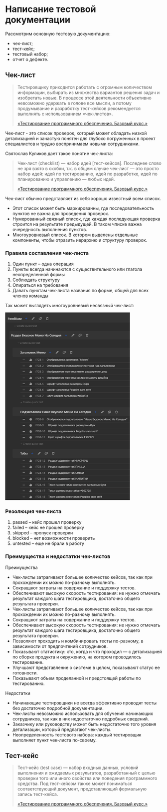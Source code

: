 # Написание тестовой документации

Рассмотрим основную тестовую документацию:

+ чек-лист;
+ тест-кейс;
+ тестовый набор;
+ отчет о дефекте.

## Чек-лист

> Тестировщику приходится работать с огромным количеством информации, выбирать из множества вариантов
> решения задач и изобретать новые. В процессе этой деятельности объективно невозможно удержать в голове все мысли, а
> потому продумывание и разработку тест-кейсов рекомендуется выполнять с использованием «чек-листов».
>
> [«Тестирование программного обеспечения. Базовый курс.»](https://svyatoslav.biz/software_testing_book/)

Чек-лист - это список проверок, который может обладать низкой детализацией и зачастую понятен для глубоко погруженных в
проект специалистов и трудно воспринимаем новыми сотрудниками.

Святослав Куликов дает такое понятие чек-листа:

> Чек-лист (checklist) — набор идей [тест-кейсов]. Последнее слово не зря
> взято в скобки, т.к. в общем случае чек-лист — это просто набор идей:
> идей по тестированию, идей по разработке, идей по планированию и
> управлению — любых идей.
>
> [«Тестирование программного обеспечения. Базовый курс.»](https://svyatoslav.biz/software_testing_book/)

Чек-лист обычно представляет из себя хорошо известный всем список.

+ Этот список может быть маркированны, где последовательность пунктов не важна для проведения проверок.
+ Нумерованный связный список, где каждая последующая проверка строится на результате предыдущей. В таком чписке важна
  очередность выполнения пунктов.
+ Многоуровневый список. В котором выделены отдельные компоненты, чтобы отразить иерархию и структуру проверок.

### Правила составления чек-листа

1. Один пункт – одна операция
2. Пункты всегда начинаются с существительного или
   глагола неопределенной формы
3. Соблюдать структуру
4. Опираться на требования
5. Давать пунктам чек-листа названия по форме, общей
   для всех членов команды

Так может выглядеть многоуровневый несвязный чек-лист:

<img src="../img/qase_check-list.png" width="400" height="600" alt="check-list qase">

### Резолюция чек-листа

1. passed – кейс прошел проверку
2. failed – кейс не прошел проверку
3. skipped – пропуск проверки
4. blocked – нет возможности проверить
5. untested – еще не брали в работу

### Преимущества и недостатки чек-листов

Преимущества

+ Чек-листы затрагивают большее количество кейсов, так как
  при прохождении их можно по-разному выполнять.
+ Сокращают затраты на содержание и поддержку тестов.
+ Обеспечивают высокую скорость тестирования: не нужно отмечать результат
  каждого шага тестировщика, достаточно общего результата проверки.
+ Чек-листы затрагивают большее количество кейсов, так как
  при прохождении их можно по-разному выполнять.
+ Сокращают затраты на содержание и поддержку тестов.
+ Обеспечивают высокую скорость тестирования: не нужно отмечать результат
  каждого шага тестировщика, достаточно общего результата проверки.
+ Позволяют проходить и комбинировать тесты по-разному, в зависимости
  от предпочтений сотрудников.
+ Показывают статистику: кто, когда и что проходил — с детализацией
  по сборке продукта и окружению, на котором проводилось тестирование.
+ Улучшают представление о системе в целом, показывают статус
  ее готовности.
+ Показывают объем проделанной и предстоящей работы по тестированию.

Недостатки

+ Начинающие тестировщики не всегда эффективно проводят тесты
  без достаточно подробной документации.
+ Чек-листы невозможно использовать для обучения
  начинающих сотрудников, так как в них недостаточно
  подробных сведений.
+ Заказчику или руководству может быть недостаточно
  того уровня детализации, который предлагают чек-листы.
+ Неопределенность тестового набора: каждый тестировщик
  выполняет пункт чек-листа по-своему.

## Тест-кейс

> Тест-кейс (test case) — набор входных данных, условий выполнения и
> ожидаемых результатов, разработанный с целью проверки того или иного
> свойства или поведения программного средства.
> Под тест-кейсом также может пониматься соответствующий документ,
> представляющий формальную запись тест-кейса.
>
> [«Тестирование программного обеспечения. Базовый курс.»](https://svyatoslav.biz/software_testing_book/)



